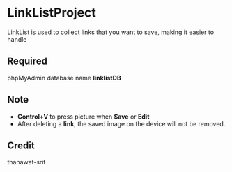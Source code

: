 # LinkListProject
LinkList is used to collect links that you want to save, making it easier to handle

## Required
phpMyAdmin database name **linklistDB**

## Note
- **Control+V** to press picture when **Save** or **Edit**
- After deleting a **link**, the saved image on the device will not be removed.

## Credit
thanawat-srit
